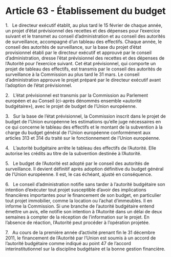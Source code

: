 # Article 63 - Établissement du budget


1.   Le directeur exécutif établit, au plus tard le 15 février de chaque année, un projet d’état prévisionnel des recettes et des dépenses pour l’exercice suivant et le transmet au conseil d’administration et au conseil des autorités de surveillance, accompagné d’un tableau des effectifs. Chaque année, le conseil des autorités de surveillance, sur la base du projet d’état provisionnel établi par le directeur exécutif et approuvé par le conseil d’administration, dresse l’état prévisionnel des recettes et des dépenses de l’Autorité pour l’exercice suivant. Cet état prévisionnel, qui comporte un projet de tableau des effectifs, est transmis par le conseil des autorités de surveillance à la Commission au plus tard le 31 mars. Le conseil d’administration approuve le projet préparé par le directeur exécutif avant l’adoption de l’état prévisionnel.

2.   L’état prévisionnel est transmis par la Commission au Parlement européen et au Conseil (ci-après dénommés ensemble «autorité budgétaire»), avec le projet de budget de l’Union européenne.

3.   Sur la base de l’état prévisionnel, la Commission inscrit dans le projet de budget de l’Union européenne les estimations qu’elle juge nécessaires en ce qui concerne le tableau des effectifs et le montant de la subvention à la charge du budget général de l’Union européenne conformément aux articles 313 et 314 du traité sur le fonctionnement de l’Union européenne.

4.   L’autorité budgétaire arrête le tableau des effectifs de l’Autorité. Elle autorise les crédits au titre de la subvention destinée à l’Autorité.

5.   Le budget de l’Autorité est adopté par le conseil des autorités de surveillance. Il devient définitif après adoption définitive du budget général de l’Union européenne. Il est, le cas échéant, ajusté en conséquence.

6.   Le conseil d’administration notifie sans tarder à l’autorité budgétaire son intention d’exécuter tout projet susceptible d’avoir des implications financières importantes pour le financement de son budget, en particulier tout projet immobilier, comme la location ou l’achat d’immeubles. Il en informe la Commission. Si une branche de l’autorité budgétaire entend émettre un avis, elle notifie son intention à l’Autorité dans un délai de deux semaines à compter de la réception de l’information sur le projet. En l’absence de réaction, l’Autorité peut procéder à l’opération projetée.

7.   Au cours de la première année d’activité prenant fin le 31 décembre 2011, le financement de l’Autorité par l’Union est soumis à un accord de l’autorité budgétaire comme indiqué au point 47 de l’accord interinstitutionnel sur la discipline budgétaire et la bonne gestion financière.
